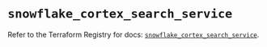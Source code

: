 # `snowflake_cortex_search_service`

Refer to the Terraform Registry for docs: [`snowflake_cortex_search_service`](https://registry.terraform.io/providers/snowflake-labs/snowflake/0.99.0/docs/resources/cortex_search_service).
